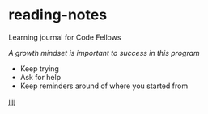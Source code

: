 # reading-notes
Learning journal for Code Fellows

*A growth mindset is important to success in this program*
- Keep trying
- Ask for help
- Keep reminders around of where you started from

jjjj
